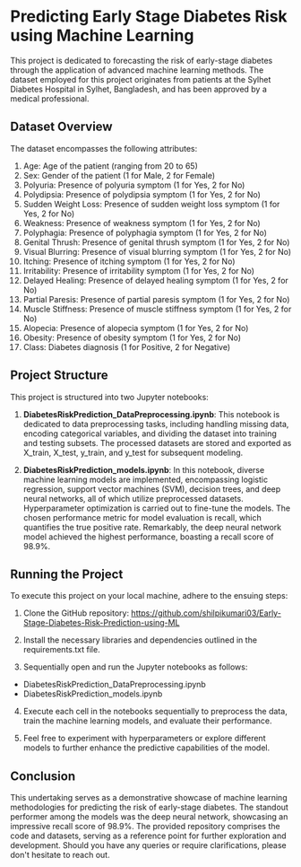 # Predicting Early Stage Diabetes Risk using Machine Learning

This project is dedicated to forecasting the risk of early-stage diabetes through the application of advanced machine learning methods. The dataset employed for this project originates from patients at the Sylhet Diabetes Hospital in Sylhet, Bangladesh, and has been approved by a medical professional.

## Dataset Overview
The dataset encompasses the following attributes:

1. Age: Age of the patient (ranging from 20 to 65)
2. Sex: Gender of the patient (1 for Male, 2 for Female)
3. Polyuria: Presence of polyuria symptom (1 for Yes, 2 for No)
4. Polydipsia: Presence of polydipsia symptom (1 for Yes, 2 for No)
5. Sudden Weight Loss: Presence of sudden weight loss symptom (1 for Yes, 2 for No)
6. Weakness: Presence of weakness symptom (1 for Yes, 2 for No)
7. Polyphagia: Presence of polyphagia symptom (1 for Yes, 2 for No)
8. Genital Thrush: Presence of genital thrush symptom (1 for Yes, 2 for No)
9. Visual Blurring: Presence of visual blurring symptom (1 for Yes, 2 for No)
10. Itching: Presence of itching symptom (1 for Yes, 2 for No)
11. Irritability: Presence of irritability symptom (1 for Yes, 2 for No)
12. Delayed Healing: Presence of delayed healing symptom (1 for Yes, 2 for No)
13. Partial Paresis: Presence of partial paresis symptom (1 for Yes, 2 for No)
14. Muscle Stiffness: Presence of muscle stiffness symptom (1 for Yes, 2 for No)
15. Alopecia: Presence of alopecia symptom (1 for Yes, 2 for No)
16. Obesity: Presence of obesity symptom (1 for Yes, 2 for No)
17. Class: Diabetes diagnosis (1 for Positive, 2 for Negative)

## Project Structure

This project is structured into two Jupyter notebooks:

1. **DiabetesRiskPrediction_DataPreprocessing.ipynb**: This notebook is dedicated to data preprocessing tasks, including handling missing data, encoding categorical variables, and dividing the dataset into training and testing subsets. The processed datasets are stored and exported as X_train, X_test, y_train, and y_test for subsequent modeling.

2. **DiabetesRiskPrediction_models.ipynb**: In this notebook, diverse machine learning models are implemented, encompassing logistic regression, support vector machines (SVM), decision trees, and deep neural networks, all of which utilize preprocessed datasets. Hyperparameter optimization is carried out to fine-tune the models. The chosen performance metric for model evaluation is recall, which quantifies the true positive rate. Remarkably, the deep neural network model achieved the highest performance, boasting a recall score of 98.9%.

## Running the Project

To execute this project on your local machine, adhere to the ensuing steps:

1. Clone the GitHub repository: https://github.com/shilpikumari03/Early-Stage-Diabetes-Risk-Prediction-using-ML

2. Install the necessary libraries and dependencies outlined in the requirements.txt file.

3. Sequentially open and run the Jupyter notebooks as follows:
- DiabetesRiskPrediction_DataPreprocessing.ipynb
- DiabetesRiskPrediction_models.ipynb

4. Execute each cell in the notebooks sequentially to preprocess the data, train the machine learning models, and evaluate their performance.

5. Feel free to experiment with hyperparameters or explore different models to further enhance the predictive capabilities of the model.

## Conclusion

This undertaking serves as a demonstrative showcase of machine learning methodologies for predicting the risk of early-stage diabetes. The standout performer among the models was the deep neural network, showcasing an impressive recall score of 98.9%. The provided repository comprises the code and datasets, serving as a reference point for further exploration and development. Should you have any queries or require clarifications, please don't hesitate to reach out.
